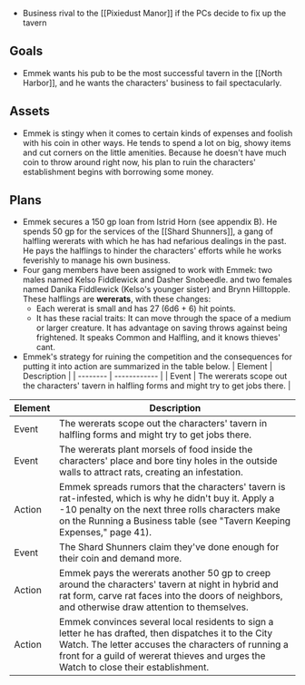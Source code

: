 - Business rival to the [[Pixiedust Manor]] if the PCs decide to fix up the tavern
## Goals
- Emmek wants his pub to be the most successful tavern in the [[North Harbor]], and he wants the characters' business to fail spectacularly.
## Assets
- Emmek is stingy when it comes to certain kinds of expenses and foolish with his coin in other ways. He tends to spend a lot on big, showy items and cut corners on the little amenities. Because he doesn't have much coin to throw around right now, his plan to ruin the characters' establishment begins with borrowing some money.
## Plans
- Emmek secures a 150 gp loan from Istrid Horn (see appendix B). He spends 50 gp for the services of the [[Shard Shunners]], a gang of halfling wererats with which he has had nefarious dealings in the past. He pays the halflings to hinder the characters' efforts while he works feverishly to manage his own business.
- Four gang members have been assigned to work with Emmek: two males named Kelso Fiddlewick and Dasher Snobeedle. and two females named Danika Fiddlewick (Kelso's younger sister) and Brynn Hilltopple. These halflings are **wererats**, with these changes:
	- Each wererat is small and has 27 (6d6 + 6) hit points.
	- It has these racial traits: It can move through the space of a medium or larger creature. It has advantage on saving throws against being frightened. It speaks Common and Halfling, and it knows thieves' cant.
- Emmek's strategy for ruining the competition and the consequences for putting it into action are summarized in the table below.
| Element | Description |
| -------- | ------------ |
| Event | The wererats scope out the characters' tavern in halfling forms and might try to get jobs there. |

| Element | Description                                                                                                                                                                                                                                          |
| ------- | ---------------------------------------------------------------------------------------------------------------------------------------------------------------------------------------------------------------------------------------------------- |
| Event   | The wererats scope out the characters' tavern in halfling forms and might try to get jobs there.                                                                                                                                                     |
| Event   | The wererats plant morsels of food inside the characters' place and bore tiny holes in the outside walls to attract rats, creating an infestation.                                                                                                   |
| Action  | Emmek spreads rumors that the characters' tavern is rat-infested, which is why he didn't buy it. Apply a -10 penalty on the next three rolls characters make on the Running a Business table (see "Tavern Keeping Expenses," page 41).               |
| Event   | The Shard Shunners claim they've done enough for their coin and demand more.                                                                                                                                                                         |
| Action  | Emmek pays the wererats another 50 gp to creep around the characters' tavern at night in hybrid and rat form, carve rat faces into the doors of neighbors, and otherwise draw attention to themselves.                                               |
| Action  | Emmek convinces several local residents to sign a letter he has drafted, then dispatches it to the City Watch. The letter accuses the characters of running a front for a guild of wererat thieves and urges the Watch to close their establishment. |
